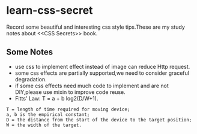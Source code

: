 # learn-css-secret
Record some beautiful and interesting css style tips.These are my study notes about \<\<CSS Secrets\>\> book.

## Some Notes
- use css to implement effect instead of image can reduce Http request.
- some css effects are partially supported,we need to consider graceful degradation.
- if some css effects need much code to implement and are not DIY,please use mixin to improve code reuse.
- Fitts' Law: T = a + b log2(D/W+1).
```
T = length of time required for moving device;
a, b is the empirical constant;
D = the distance from the start of the device to the target position;
W = the width of the target.
```